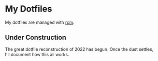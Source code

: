 # My Dotfiles

My dotfiles are managed with [rcm][1].

[1]: https://github.com/thoughtbot/rcm

## Under Construction

The great dotfile reconstruction of 2022 has begun. Once the dust settles,
I'll document how this all works.
